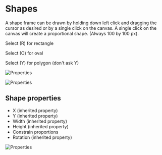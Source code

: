 # Shapes

A shape frame can be drawn by holding down left click and dragging the cursor as desired or by a single click on the canvas. A single click on the canvas will create a proportional shape. (Always 100 by 100 px).

Select (R) for rectangle

Select (O) for oval

Select (Y) for polygon (don't ask Y)

![Properties](https://chilipublishdocs.imgix.net/GraFx_studio/ui_top_shapes.png)

![Properties](https://chilipublishdocs.imgix.net/GraFx_studio/shapes_intro.png)

## Shape properties

- X (inherited property)
- Y (inherited property)
- Width (inherited property)
- Height (inherited property)
- Constrain proportions
- Rotation (inherited property)

![Properties](https://chilipublishdocs.imgix.net/GraFx_studio/properties_shapes.png)